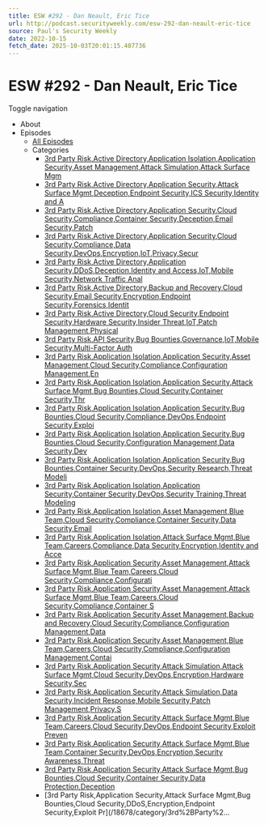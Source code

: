 ```yaml
---
title: ESW #292 - Dan Neault, Eric Tice
url: http://podcast.securityweekly.com/esw-292-dan-neault-eric-tice
source: Paul's Security Weekly
date: 2022-10-15
fetch_date: 2025-10-03T20:01:15.407736
---
```


# ESW #292 - Dan Neault, Eric Tice

Toggle navigation

* About
* Episodes
  + [All Episodes](/18678)
  + Categories
    - [3rd Party Risk,Active Directory,Application Isolation,Application Security,Asset Management,Attack Simulation,Attack Surface Mgm](/18678/category/3rd%2BParty%2BRisk%2CActive%2BDirectory%2CApplication%2BIsolation%2CApplication%2BSecurity%2CAsset%2BManagement%2CAttack%2BSimulation%2CAttack%2BSurface%2BMgm)
    - [3rd Party Risk,Active Directory,Application Security,Attack Surface Mgmt,Deception,Endpoint Security,ICS Security,Identity and A](/18678/category/3rd%2BParty%2BRisk%2CActive%2BDirectory%2CApplication%2BSecurity%2CAttack%2BSurface%2BMgmt%2CDeception%2CEndpoint%2BSecurity%2CICS%2BSecurity%2CIdentity%2Band%2BA)
    - [3rd Party Risk,Active Directory,Application Security,Cloud Security,Compliance,Container Security,Deception,Email Security,Patch](/18678/category/3rd%2BParty%2BRisk%2CActive%2BDirectory%2CApplication%2BSecurity%2CCloud%2BSecurity%2CCompliance%2CContainer%2BSecurity%2CDeception%2CEmail%2BSecurity%2CPatch)
    - [3rd Party Risk,Active Directory,Application Security,Cloud Security,Compliance,Data Security,DevOps,Encryption,IoT,Privacy,Secur](/18678/category/3rd%2BParty%2BRisk%2CActive%2BDirectory%2CApplication%2BSecurity%2CCloud%2BSecurity%2CCompliance%2CData%2BSecurity%2CDevOps%2CEncryption%2CIoT%2CPrivacy%2CSecur)
    - [3rd Party Risk,Active Directory,Application Security,DDoS,Deception,Identity and Access,IoT,Mobile Security,Network Traffic Anal](/18678/category/3rd%2BParty%2BRisk%2CActive%2BDirectory%2CApplication%2BSecurity%2CDDoS%2CDeception%2CIdentity%2Band%2BAccess%2CIoT%2CMobile%2BSecurity%2CNetwork%2BTraffic%2BAnal)
    - [3rd Party Risk,Active Directory,Backup and Recovery,Cloud Security,Email Security,Encryption,Endpoint Security,Forensics,Identit](/18678/category/3rd%2BParty%2BRisk%2CActive%2BDirectory%2CBackup%2Band%2BRecovery%2CCloud%2BSecurity%2CEmail%2BSecurity%2CEncryption%2CEndpoint%2BSecurity%2CForensics%2CIdentit)
    - [3rd Party Risk,Active Directory,Cloud Security,Endpoint Security,Hardware Security,Insider Threat,IoT,Patch Management,Physical](/18678/category/3rd%2BParty%2BRisk%2CActive%2BDirectory%2CCloud%2BSecurity%2CEndpoint%2BSecurity%2CHardware%2BSecurity%2CInsider%2BThreat%2CIoT%2CPatch%2BManagement%2CPhysical%2B)
    - [3rd Party Risk,API Security,Bug Bounties,Governance,IoT,Mobile Security,Multi-Factor Auth](/18678/category/3rd%2BParty%2BRisk%2CAPI%2BSecurity%2CBug%2BBounties%2CGovernance%2CIoT%2CMobile%2BSecurity%2CMulti-Factor%2BAuth)
    - [3rd Party Risk,Application Isolation,Application Security,Asset Management,Cloud Security,Compliance,Configuration Management,En](/18678/category/3rd%2BParty%2BRisk%2CApplication%2BIsolation%2CApplication%2BSecurity%2CAsset%2BManagement%2CCloud%2BSecurity%2CCompliance%2CConfiguration%2BManagement%2CEn)
    - [3rd Party Risk,Application Isolation,Application Security,Attack Surface Mgmt,Bug Bounties,Cloud Security,Container Security,Thr](/18678/category/3rd%2BParty%2BRisk%2CApplication%2BIsolation%2CApplication%2BSecurity%2CAttack%2BSurface%2BMgmt%2CBug%2BBounties%2CCloud%2BSecurity%2CContainer%2BSecurity%2CThr)
    - [3rd Party Risk,Application Isolation,Application Security,Bug Bounties,Cloud Security,Compliance,DevOps,Endpoint Security,Exploi](/18678/category/3rd%2BParty%2BRisk%2CApplication%2BIsolation%2CApplication%2BSecurity%2CBug%2BBounties%2CCloud%2BSecurity%2CCompliance%2CDevOps%2CEndpoint%2BSecurity%2CExploi)
    - [3rd Party Risk,Application Isolation,Application Security,Bug Bounties,Cloud Security,Configuration Management,Data Security,Dev](/18678/category/3rd%2BParty%2BRisk%2CApplication%2BIsolation%2CApplication%2BSecurity%2CBug%2BBounties%2CCloud%2BSecurity%2CConfiguration%2BManagement%2CData%2BSecurity%2CDev)
    - [3rd Party Risk,Application Isolation,Application Security,Bug Bounties,Container Security,DevOps,Security Research,Threat Modeli](/18678/category/3rd%2BParty%2BRisk%2CApplication%2BIsolation%2CApplication%2BSecurity%2CBug%2BBounties%2CContainer%2BSecurity%2CDevOps%2CSecurity%2BResearch%2CThreat%2BModeli)
    - [3rd Party Risk,Application Isolation,Application Security,Container Security,DevOps,Security Training,Threat Modeling](/18678/category/3rd%2BParty%2BRisk%2CApplication%2BIsolation%2CApplication%2BSecurity%2CContainer%2BSecurity%2CDevOps%2CSecurity%2BTraining%2CThreat%2BModeling)
    - [3rd Party Risk,Application Isolation,Asset Management,Blue Team,Cloud Security,Compliance,Container Security,Data Security,Email](/18678/category/3rd%2BParty%2BRisk%2CApplication%2BIsolation%2CAsset%2BManagement%2CBlue%2BTeam%2CCloud%2BSecurity%2CCompliance%2CContainer%2BSecurity%2CData%2BSecurity%2CEmail)
    - [3rd Party Risk,Application Isolation,Attack Surface Mgmt,Blue Team,Careers,Compliance,Data Security,Encryption,Identity and Acce](/18678/category/3rd%2BParty%2BRisk%2CApplication%2BIsolation%2CAttack%2BSurface%2BMgmt%2CBlue%2BTeam%2CCareers%2CCompliance%2CData%2BSecurity%2CEncryption%2CIdentity%2Band%2BAcce)
    - [3rd Party Risk,Application Security,Asset Management,Attack Surface Mgmt,Blue Team,Careers,Cloud Security,Compliance,Configurati](/18678/category/3rd%2BParty%2BRisk%2CApplication%2BSecurity%2CAsset%2BManagement%2CAttack%2BSurface%2BMgmt%2CBlue%2BTeam%2CCareers%2CCloud%2BSecurity%2CCompliance%2CConfigurati)
    - [3rd Party Risk,Application Security,Asset Management,Attack Surface Mgmt,Blue Team,Careers,Cloud Security,Compliance,Container S](/18678/category/3rd%2BParty%2BRisk%2CApplication%2BSecurity%2CAsset%2BManagement%2CAttack%2BSurface%2BMgmt%2CBlue%2BTeam%2CCareers%2CCloud%2BSecurity%2CCompliance%2CContainer%2BS)
    - [3rd Party Risk,Application Security,Asset Management,Backup and Recovery,Cloud Security,Compliance,Configuration Management,Data](/18678/category/3rd%2BParty%2BRisk%2CApplication%2BSecurity%2CAsset%2BManagement%2CBackup%2Band%2BRecovery%2CCloud%2BSecurity%2CCompliance%2CConfiguration%2BManagement%2CData)
    - [3rd Party Risk,Application Security,Asset Management,Blue Team,Careers,Cloud Security,Compliance,Configuration Management,Contai](/18678/category/3rd%2BParty%2BRisk%2CApplication%2BSecurity%2CAsset%2BManagement%2CBlue%2BTeam%2CCareers%2CCloud%2BSecurity%2CCompliance%2CConfiguration%2BManagement%2CContai)
    - [3rd Party Risk,Application Security,Attack Simulation,Attack Surface Mgmt,Cloud Security,DevOps,Encryption,Hardware Security,Sec](/18678/category/3rd%2BParty%2BRisk%2CApplication%2BSecurity%2CAttack%2BSimulation%2CAttack%2BSurface%2BMgmt%2CCloud%2BSecurity%2CDevOps%2CEncryption%2CHardware%2BSecurity%2CSec)
    - [3rd Party Risk,Application Security,Attack Simulation,Data Security,Incident Response,Mobile Security,Patch Management,Privacy,S](/18678/category/3rd%2BParty%2BRisk%2CApplication%2BSecurity%2CAttack%2BSimulation%2CData%2BSecurity%2CIncident%2BResponse%2CMobile%2BSecurity%2CPatch%2BManagement%2CPrivacy%2CS)
    - [3rd Party Risk,Application Security,Attack Surface Mgmt,Blue Team,Careers,Cloud Security,DevOps,Endpoint Security,Exploit Preven](/18678/category/3rd%2BParty%2BRisk%2CApplication%2BSecurity%2CAttack%2BSurface%2BMgmt%2CBlue%2BTeam%2CCareers%2CCloud%2BSecurity%2CDevOps%2CEndpoint%2BSecurity%2CExploit%2BPreven)
    - [3rd Party Risk,Application Security,Attack Surface Mgmt,Blue Team,Container Security,DevOps,Encryption,Security Awareness,Threat](/18678/category/3rd%2BParty%2BRisk%2CApplication%2BSecurity%2CAttack%2BSurface%2BMgmt%2CBlue%2BTeam%2CContainer%2BSecurity%2CDevOps%2CEncryption%2CSecurity%2BAwareness%2CThreat)
    - [3rd Party Risk,Application Security,Attack Surface Mgmt,Bug Bounties,Cloud Security,Container Security,Data Protection,Deception](/18678/category/3rd%2BParty%2BRisk%2CApplication%2BSecurity%2CAttack%2BSurface%2BMgmt%2CBug%2BBounties%2CCloud%2BSecurity%2CContainer%2BSecurity%2CData%2BProtection%2CDeception)
    - [3rd Party Risk,Application Security,Attack Surface Mgmt,Bug Bounties,Cloud Security,DDoS,Encryption,Endpoint Security,Exploit Pr](/18678/category/3rd%2BParty%2...